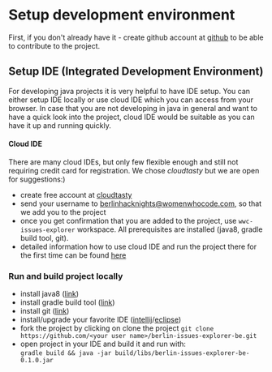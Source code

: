 
# Setup development environment

First, if you don't already have it - create github account at [github](https://github.com) to be able to contribute to the project.

## Setup IDE (Integrated Development Environment)
  
For developing java projects it is very helpful to have IDE setup. You can either setup IDE locally or use cloud IDE which you can access from your browser. In case that you are not developing in java in general and want to have a quick look into the project, cloud IDE would be suitable as you can have it up and running quickly.


#### Cloud IDE

There are many cloud IDEs, but only few flexible enough and still not requiring credit card for registration. We chose *cloudtasty* but we are open for suggestions:)

  * create free account at [cloudtasty](http://cloudtasty.com)
  * send your username to berlinhacknights@womenwhocode.com, so that we add you to the project
  * once you get confirmation that you are added to the project, use `wwc-issues-explorer` workspace. All prerequisites are installed (java8, gradle build tool, git).
  * detailed information how to use cloud IDE and run the project there for the first time can be found [here]() 
  
### Run and build project locally

  * install java8 ([link](https://docs.oracle.com/javase/8/docs/technotes/guides/install/install_overview.html))
  * install gradle build tool ([link](https://gradle.org/install/))
  * install git ([link](https://git-scm.com/book/en/v2/Getting-Started-Installing-Git))
  * install/upgrade your favorite IDE ([intellij](https://www.jetbrains.com/help/idea/installing-and-launching.html)/[eclipse](http://www.eclipse.org/downloads/))
  * fork the project by clicking on clone the project `git clone https://github.com/<your user name>/berlin-issues-explorer-be.git`
  * open project in your IDE and build it and run with:  
  ```gradle build && java -jar build/libs/berlin-issues-explorer-be-0.1.0.jar```

